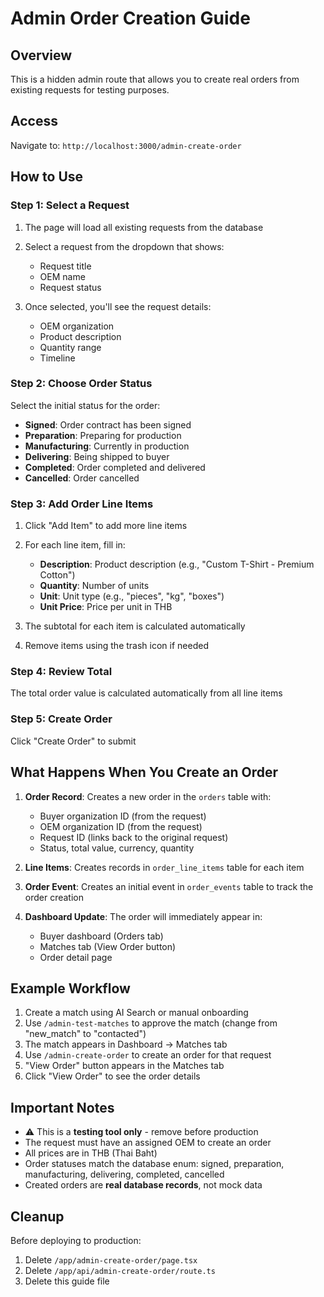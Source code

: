 # Admin Order Creation Guide

## Overview

This is a hidden admin route that allows you to create real orders from existing requests for testing purposes.

## Access

Navigate to: `http://localhost:3000/admin-create-order`

## How to Use

### Step 1: Select a Request

1. The page will load all existing requests from the database
2. Select a request from the dropdown that shows:

   - Request title
   - OEM name
   - Request status

3. Once selected, you'll see the request details:
   - OEM organization
   - Product description
   - Quantity range
   - Timeline

### Step 2: Choose Order Status

Select the initial status for the order:

- **Signed**: Order contract has been signed
- **Preparation**: Preparing for production
- **Manufacturing**: Currently in production
- **Delivering**: Being shipped to buyer
- **Completed**: Order completed and delivered
- **Cancelled**: Order cancelled

### Step 3: Add Order Line Items

1. Click "Add Item" to add more line items
2. For each line item, fill in:

   - **Description**: Product description (e.g., "Custom T-Shirt - Premium Cotton")
   - **Quantity**: Number of units
   - **Unit**: Unit type (e.g., "pieces", "kg", "boxes")
   - **Unit Price**: Price per unit in THB

3. The subtotal for each item is calculated automatically
4. Remove items using the trash icon if needed

### Step 4: Review Total

The total order value is calculated automatically from all line items

### Step 5: Create Order

Click "Create Order" to submit

## What Happens When You Create an Order

1. **Order Record**: Creates a new order in the `orders` table with:

   - Buyer organization ID (from the request)
   - OEM organization ID (from the request)
   - Request ID (links back to the original request)
   - Status, total value, currency, quantity

2. **Line Items**: Creates records in `order_line_items` table for each item

3. **Order Event**: Creates an initial event in `order_events` table to track the order creation

4. **Dashboard Update**: The order will immediately appear in:
   - Buyer dashboard (Orders tab)
   - Matches tab (View Order button)
   - Order detail page

## Example Workflow

1. Create a match using AI Search or manual onboarding
2. Use `/admin-test-matches` to approve the match (change from "new_match" to "contacted")
3. The match appears in Dashboard → Matches tab
4. Use `/admin-create-order` to create an order for that request
5. "View Order" button appears in the Matches tab
6. Click "View Order" to see the order details

## Important Notes

- ⚠️ This is a **testing tool only** - remove before production
- The request must have an assigned OEM to create an order
- All prices are in THB (Thai Baht)
- Order statuses match the database enum: signed, preparation, manufacturing, delivering, completed, cancelled
- Created orders are **real database records**, not mock data

## Cleanup

Before deploying to production:

1. Delete `/app/admin-create-order/page.tsx`
2. Delete `/app/api/admin-create-order/route.ts`
3. Delete this guide file
